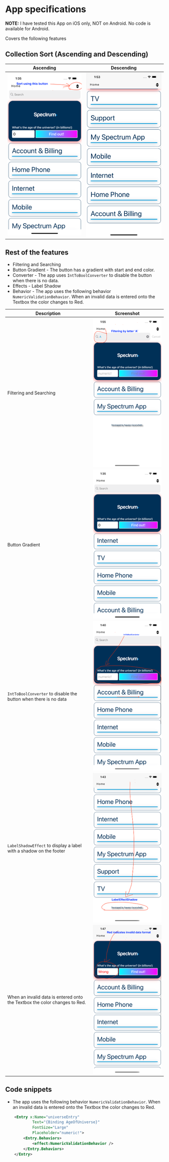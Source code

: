 # App specifications

**NOTE:** I have tested this App on iOS only, NOT on Android. No code is available for Android.

Covers the following features

## Collection Sort (Ascending and Descending)

| Ascending  | Descending |
| ------------- | ------------- |
| ![Asc](/screenshots/sort-asc.png)  | ![D](/screenshots/sort-desc.png)  |

## Rest of the features

* Filtering and Searching
* Button Gradient - The button has a gradient with start and end color.
* Converter - The app uses `IntToBoolConverter` to disable the button when there is no data.
* Effects - Label Shadow
* Behavior - The app uses the following behavior `NumericValidationBehavior`. When an invalid data is entered onto the Textbox the color changes to Red.

| Description | Screenshot  
| ------------- | ------------- 
| Filtering and Searching | ![F](/screenshots/filter.png)  
| Button Gradient | ![Button](/screenshots/home.png)   
| `IntToBoolConverter` to disable the button when there is no data | ![Converter](/screenshots/converter.png)   
| `LabelShadowEffect` to display a label with a shadow on the footer | ![Button](/screenshots/footer.png)  
| When an invalid data is entered onto the Textbox the color changes to Red.  | ![Behavior](/screenshots/behavior.png)

## Code snippets

* The app uses the following behavior `NumericValidationBehavior`. When an invalid data is entered onto the Textbox the color changes to Red.

```xml
    <Entry x:Name="universeEntry"
            Text="{Binding AgeOfUniverse}"
            FontSize="Large"
            Placeholder="numeric!">
        <Entry.Behaviors>
            <effect:NumericValidationBehavior />
        </Entry.Behaviors>
    </Entry>
```




